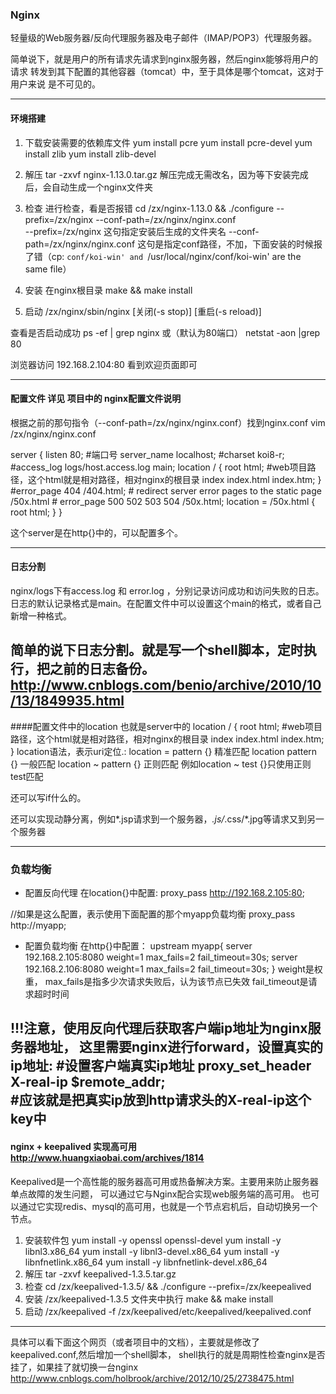 ### Nginx  
轻量级的Web服务器/反向代理服务器及电子邮件（IMAP/POP3）代理服务器。

简单说下，就是用户的所有请求先请求到nginx服务器，然后nginx能够将用户的请求
转发到其下配置的其他容器（tomcat）中，至于具体是哪个tomcat，这对于用户来说
是不可见的。

---
#### 环境搭建
1. 下载安装需要的依赖库文件
yum install pcre 
yum install pcre-devel
yum install zlib
yum install zlib-devel

2. 解压
tar -zxvf nginx-1.13.0.tar.gz 
解压完成无需改名，因为等下安装完成后，会自动生成一个nginx文件夹

3. 检查
进行检查，看是否报错
cd /zx/nginx-1.13.0 && ./configure --prefix=/zx/nginx --conf-path=/zx/nginx/nginx.conf  
--prefix=/zx/nginx 这句指定安装后生成的文件夹名
--conf-path=/zx/nginx/nginx.conf  这句是指定conf路径，不加，下面安装的时候报了错（cp: `conf/koi-win' and `/usr/local/nginx/conf/koi-win' are the same file）
4. 安装
在nginx根目录
make && make install

5. 启动
/zx/nginx/sbin/nginx [关闭(-s stop)]  [重启(-s reload)]

查看是否启动成功
ps -ef | grep nginx
或（默认为80端口）
netstat -aon |grep 80   

浏览器访问 192.168.2.104:80 看到欢迎页面即可

---
#### 配置文件 详见 项目中的 nginx配置文件说明
根据之前的那句指令（--conf-path=/zx/nginx/nginx.conf）找到nginx.conf
vim /zx/nginx/nginx.conf

 server {
    listen       80;   #端口号
    server_name  localhost; 
    #charset koi8-r;
    #access_log  logs/host.access.log  main;
    location / {
        root   html;  #web项目路径，这个html就是相对路径，相对nginx的根目录
        index  index.html index.htm;
    }
    #error_page  404              /404.html;
    # redirect server error pages to the static page /50x.html
    #
    error_page   500 502 503 504  /50x.html;
    location = /50x.html {
        root   html;
    }
 }
 
 这个server是在http{}中的，可以配置多个。
 
---
#### 日志分割
nginx/logs下有access.log 和 error.log  ，分别记录访问成功和访问失败的日志。
日志的默认记录格式是main。在配置文件中可以设置这个main的格式，或者自己新增一种格式。

简单的说下日志分割。就是写一个shell脚本，定时执行，把之前的日志备份。
http://www.cnblogs.com/benio/archive/2010/10/13/1849935.html
---
####配置文件中的location
也就是server中的
    location / {
        root   html;  #web项目路径，这个html就是相对路径，相对nginx的根目录
        index  index.html index.htm;
    }
location语法，表示uri定位.:
location = pattern {} 精准匹配
location pattern {} 一般匹配
location ~ pattern {} 正则匹配
例如location ~ test {}只使用正则test匹配

还可以写if什么的。

还可以实现动静分离，例如*.jsp请求到一个服务器，*.js/*.css/*.jpg等请求又到另一个服务器

---
### 负载均衡
* 配置反向代理
在location{}中配置:
proxy_pass http://192.168.2.105:80;

//如果是这么配置，表示使用下面配置的那个myapp负载均衡
proxy_pass http://myapp;

* 配置负载均衡
在http{}中配置：
upstream myapp{
    server 192.168.2.105:8080 weight=1 max_fails=2 fail_timeout=30s;
    server 192.168.2.106:8080 weight=1 max_fails=2 fail_timeout=30s;
}
weight是权重，
max_fails是指多少次请求失败后，认为该节点已失效
fail_timeout是请求超时时间

!!!注意，使用反向代理后获取客户端ip地址为nginx服务器地址，
这里需要nginx进行forward，设置真实的ip地址:
    #设置客户端真实ip地址
proxy_set_header X-real-ip $remote_addr;  
    #应该就是把真实ip放到http请求头的X-real-ip这个key中
---
#### nginx + keepalived 实现高可用 http://www.huangxiaobai.com/archives/1814
Keepalived是一个高性能的服务器高可用或热备解决方案。主要用来防止服务器单点故障的发生问题，
可以通过它与Nginx配合实现web服务端的高可用。
也可以通过它实现redis、mysql的高可用，也就是一个节点宕机后，自动切换另一个节点。

1. 安装软件包
yum install -y openssl openssl-devel
yum install -y libnl3.x86_64
yum install -y libnl3-devel.x86_64
yum install -y libnfnetlink.x86_64 
yum install -y libnfnetlink-devel.x86_64
2. 解压
tar -zxvf keepalived-1.3.5.tar.gz 
3. 检查 
cd /zx/keepalived-1.3.5/ && ./configure --prefix=/zx/keepealived
4. 安装 
/zx/keepalived-1.3.5 文件夹中执行
make && make install
5. 启动
/zx/keepalived -f /zx/keepalived/etc/keepalived/keepalived.conf
---
具体可以看下面这个网页（或者项目中的文档），主要就是修改了keepalived.conf,然后增加一个shell脚本，
shell执行的就是周期性检查nginx是否挂了，如果挂了就切换一台nginx
http://www.cnblogs.com/holbrook/archive/2012/10/25/2738475.html